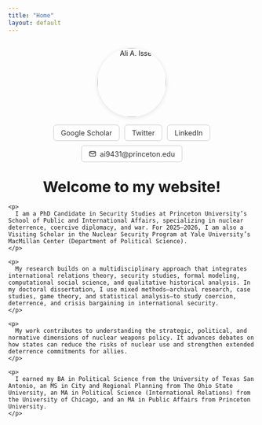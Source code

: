 ```yaml
---
title: "Home"
layout: default
---
```


<style>
  :root{ --header-h: 64px; }

  /* sticky header (unchanged) */
  .site-header{
    position: fixed !important;
    top: 0; left: 0; right: 0;
    height: var(--header-h);
    z-index: 9999;
    background: #ffffffcc !important;
    backdrop-filter: blur(8px);
    border-bottom: 1px solid #e6e8eb;
  }
  .site-header .wrapper{
    min-height: var(--header-h);
    display: flex;
    align-items: center;
  }
  .page-content{ padding-top: calc(var(--header-h) + 24px) !important; }
  html{ scroll-behavior:smooth; scroll-padding-top:calc(var(--header-h) + 8px); }

  /* center column */
  .hero{
    text-align:center;
    max-width: 760px;
    margin: 0 auto;
  }
  /* ↓ lower the photo slightly */
  .hero img{
    width:140px; height:140px;
    border-radius:50%;
    box-shadow:0 2px 10px rgba(0,0,0,.1);
    object-fit:cover;
    margin-top: 14px;     /* move the photo down a touch */
  }

  /* horizontal button row */
  .link-row{
    display:flex; flex-wrap:wrap;
    justify-content:center;
    gap:.6rem;
    margin:1rem 0 2rem;
  }
  .btn{
    border:1px solid #ccc;
    padding:.45rem .9rem;
    border-radius:6px;
    font-size:.9rem;
    text-decoration:none;
    color:#333;
    background:#fff;
    display:inline-flex; align-items:center; gap:.45rem;
  }
  .btn:hover{ background:#f6f8ff; border-color:#1a73e8; color:#1a73e8; }
  .btn svg{ width:16px; height:16px; }

  /* welcome text: justify paragraphs, keep H1 centered */
  .welcome{ text-align:left; margin: 0 auto; max-width: 760px; }
  .welcome h1{ text-align:center; font-size:1.9rem; margin:1rem 0; }
  .welcome p{
    line-height:1.7; margin:.9rem 0; color:#333;
    text-align: justify; text-justify: inter-word; hyphens: auto;
  }
</style>

<div class="hero">
  <img src="{{ '/assets/headshot.jpg' | relative_url }}" alt="Ali A. Isse">

  <div class="link-row">
    <a class="btn" href="https://scholar.google.com/citations?user=YOURID">Google Scholar</a>
    <a class="btn" href="https://twitter.com/IsseMehdi">Twitter</a>
    <a class="btn" href="https://www.linkedin.com/in/mehdi-i-28a95683/">LinkedIn</a>
    <!-- Email button shows icon + address text -->
    <a class="btn" href="mailto:YOUR.EMAIL@UNI.EDU" rel="me">
      <svg viewBox="0 0 24 24" fill="none" stroke="currentColor" stroke-width="2" aria-hidden="true">
        <rect x="3" y="5" width="18" height="14" rx="2"></rect>
        <path d="M3 7l9 6 9-6"></path>
      </svg>
      <span>ai9431@princeton.edu</span>
    </a>
  </div>

  <div class="welcome">
    <h1>Welcome to my website!</h1>

    <p>
      I am a PhD Candidate in Security Studies at Princeton University’s School of Public and International Affairs, specializing in nuclear deterrence, coercive diplomacy, and war. For 2025–2026, I am also a Visiting Scholar in the Nuclear Security Program at Yale University’s MacMillan Center (Department of Political Science).
    </p>

    <p>
      My research builds on a multidisciplinary approach that integrates international relations theory, security studies, formal modeling, computational social science, and qualitative historical analysis. In my doctoral dissertation, I use mixed methods—archival research, case studies, game theory, and statistical analysis—to study coercion, deterrence, and crisis bargaining in international security.
    </p>

    <p>
      My work contributes to understanding the strategic, political, and normative dimensions of nuclear weapons policy. It advances debates on how states can reduce the risks of nuclear use and strengthen extended deterrence commitments for allies.
    </p>

    <p>
      I earned my BA in Political Science from the University of Texas San Antonio, an MS in City and Regional Planning from The Ohio State University, an MA in Political Science (International Relations) from the University of Chicago, and an MA in Public Affairs from Princeton University.
    </p>
  </div>
</div>
